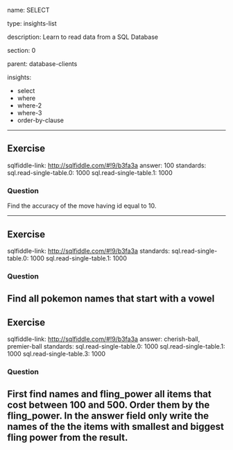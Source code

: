 name: SELECT

type: insights-list

description: Learn to read data from a SQL Database

section: 0

parent: database-clients

insights:
  - select
  - where
  - where-2
  - where-3
  - order-by-clause

---
## Exercise
sqlfiddle-link: http://sqlfiddle.com/#!9/b3fa3a
answer: 100
standards:
  sql.read-single-table.0: 1000
  sql.read-single-table.1: 1000
### Question
Find the accuracy of the move having id equal to 10.

---
## Exercise
sqlfiddle-link: http://sqlfiddle.com/#!9/b3fa3a
standards:
  sql.read-single-table.0: 1000
  sql.read-single-table.1: 1000
### Question
Find all pokemon names that start with a vowel
---
## Exercise
sqlfiddle-link: http://sqlfiddle.com/#!9/b3fa3a
answer: cherish-ball, premier-ball
standards:
  sql.read-single-table.0: 1000
  sql.read-single-table.1: 1000
  sql.read-single-table.3: 1000
### Question
First find names and fling_power all items that cost between 100 and 500. Order them by the fling_power. In the answer field only write the names of the the items with smallest and biggest fling power from the result.
---
